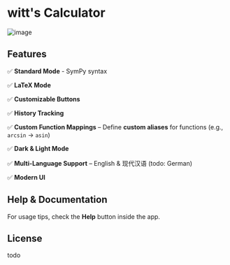 # witt's Calculator  

![image](https://github.com/user-attachments/assets/2b71e06b-fabe-492d-a3f2-a01880be80dd)

## Features  

✅ **Standard Mode** - SymPy syntax

✅ **LaTeX Mode**

✅ **Customizable Buttons**

✅ **History Tracking**

✅ **Custom Function Mappings** – Define **custom aliases** for functions (e.g., `arcsin` → `asin`)  

✅ **Dark & Light Mode**

✅ **Multi-Language Support** – English & 现代汉语 (todo: German)  

✅ **Modern UI**

## Help & Documentation  

For usage tips, check the **Help** button inside the app.

## License  

todo
